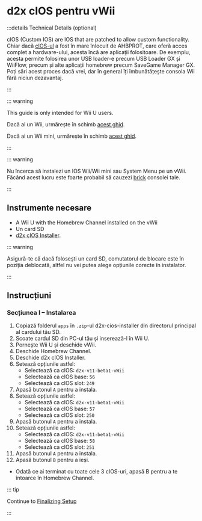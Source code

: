 # d2x cIOS pentru vWii

:::details Technical Details (optional)

cIOS (Custom IOS) are IOS that are patched to allow custom functionality. Chiar dacă [cIOS-ul](https://wiibrew.org/wiki/Custom_IOS) a fost în mare înlocuit de AHBPROT, care oferă acces complet a hardware-ului, acesta încă are aplicații folositoare. De exemplu, acesta permite folosirea unor USB loader-e precum USB Loader GX și WiiFlow, precum și alte aplicații homebrew precum SaveGame Manager GX. Poți sări acest proces dacă vrei, dar în general îți îmbunătățește consola Wii fără niciun dezavantaj.

:::

::: warning

This guide is only intended for Wii U users.

Dacă ai un Wii, urmărește în schimb [acest ghid](cios).

Dacă ai un Wii mini, urmărește în schimb [acest ghid](cios-mini).

:::

::: warning

Nu încerca să instalezi un IOS Wii/Wii mini sau System Menu pe un vWii. Făcând acest lucru este foarte probabil să cauzezi [brick](bricks#ios-brick) consolei tale.

:::

## Instrumente necesare

- A Wii U with the Homebrew Channel installed on the vWii
- Un card SD
- [d2x cIOS Installer](/assets/files/d2x_cIOS_Installer-vWii.zip).

::: warning

Asigură-te că dacă folosești un card SD, comutatorul de blocare este în poziția deblocată, altfel nu vei putea alege opțiunile corecte în instalator.

:::

## Instrucțiuni

### Secțiunea I – Instalarea

1. Copiază folderul `apps` în `.zip`-ul d2x-cios-installer din directorul principal al cardului tău SD.
2. Scoate cardul SD din PC-ul tău și inserează-l în Wii U.
3. Pornește Wii U și deschide vWii.
4. Deschide Homebrew Channel.
5. Deschide d2x cIOS Installer.
6. Setează opțiunile astfel:
   - Selectează ca cIOS: `d2x-v11-beta1-vWii`
   - Selectează ca cIOS base: `56`
   - Selectează ca cIOS slot: `249`
7. Apasă butonul `A` pentru a instala.
8. Setează opțiunile astfel:
   - Selectează ca cIOS: `d2x-v11-beta1-vWii`
   - Selectează ca cIOS base: `57`
   - Selectează ca cIOS slot: `250`
9. Apasă butonul `A` pentru a instala.
10. Setează opțiunile astfel:
    - Selectează ca cIOS: `d2x-v11-beta1-vWii`
    - Selectează ca cIOS base: `58`
    - Selectează ca cIOS slot: `251`
11. Apasă butonul `A` pentru a instala.
12. Apasă butonul `B` pentru a ieși.

- Odată ce ai terminat cu toate cele 3 cIOS-uri, apasă B pentru a te întoarce în Homebrew Channel.

::: tip

Continue to [Finalizing Setup](vwii-finalizing-setup)

:::
